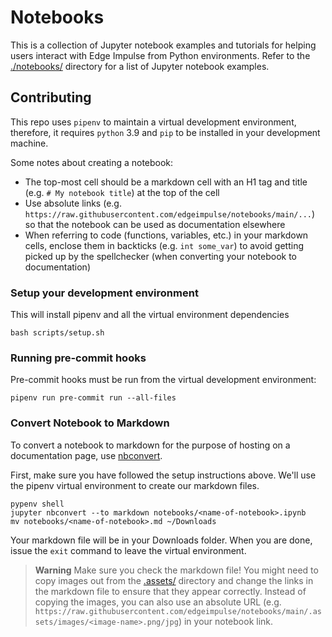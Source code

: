 # Notebooks

This is a collection of Jupyter notebook examples and tutorials for helping users interact with Edge Impulse from Python environments. Refer to the [./notebooks/](notebooks) directory for a list of Jupyter notebook examples.

## Contributing

This repo uses `pipenv` to maintain a virtual development environment, therefore, it requires `python` 3.9 and `pip` to be installed in your development machine.

Some notes about creating a notebook:
 * The top-most cell should be a markdown cell with an H1 tag and title (e.g. `# My notebook title`) at the top of the cell
 * Use absolute links (e.g. `https://raw.githubusercontent.com/edgeimpulse/notebooks/main/...`) so that the notebook can be used as documentation elsewhere
 * When referring to code (functions, variables, etc.) in your markdown cells, enclose them in backticks (e.g. `int some_var`) to avoid getting picked up by the spellchecker (when converting your notebook to documentation)

### Setup your development environment

This will install pipenv and all the virtual environment dependencies

```shell
bash scripts/setup.sh
```

### Running pre-commit hooks

Pre-commit hooks must be run from the virtual development environment:

```shell
pipenv run pre-commit run --all-files
```

### Convert Notebook to Markdown

To convert a notebook to markdown for the purpose of hosting on a documentation page, use [nbconvert](https://pypi.org/project/nbconvert/).

First, make sure you have followed the setup instructions above. We'll use the pipenv virtual environment to create our markdown files.

```shell
pypenv shell
jupyter nbconvert --to markdown notebooks/<name-of-notebook>.ipynb
mv notebooks/<name-of-notebook>.md ~/Downloads
```

Your markdown file will be in your Downloads folder. When you are done, issue the `exit` command to leave the virtual environment.

> **Warning**
> Make sure you check the markdown file! You might need to copy images out from the [.assets/](.assets) directory and change the links in the markdown file to ensure that they appear correctly. Instead of copying the images, you can also use an absolute URL (e.g. `https://raw.githubusercontent.com/edgeimpulse/notebooks/main/.assets/images/<image-name>.png/jpg`) in your notebook link.
